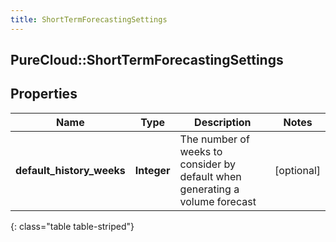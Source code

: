 ```yaml
---
title: ShortTermForecastingSettings
---
```

## PureCloud::ShortTermForecastingSettings

## Properties

|Name | Type | Description | Notes|
|------------ | ------------- | ------------- | -------------|
| **default_history_weeks** | **Integer** | The number of weeks to consider by default when generating a volume forecast | [optional] |
{: class="table table-striped"}



